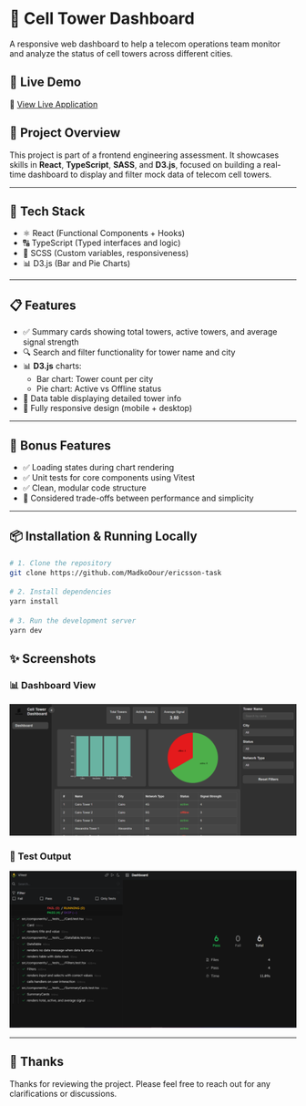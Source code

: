 # 📡 Cell Tower Dashboard

A responsive web dashboard to help a telecom operations team monitor and analyze the status of cell towers across different cities.

## 🚀 Live Demo

🔗 [View Live Application](https://ericsson-task-iota.vercel.app/)

## 📝 Project Overview

This project is part of a frontend engineering assessment. It showcases skills in **React**, **TypeScript**, **SASS**, and **D3.js**, focused on building a real-time dashboard to display and filter mock data of telecom cell towers.

---

## 🧰 Tech Stack

- ⚛️ React (Functional Components + Hooks)
- 🔠 TypeScript (Typed interfaces and logic)
- 🎨 SCSS (Custom variables, responsiveness)
- 📊 D3.js (Bar and Pie Charts)

---

## 📋 Features

- ✅ Summary cards showing total towers, active towers, and average signal strength
- 🔍 Search and filter functionality for tower name and city
- 📊 **D3.js** charts:
  - Bar chart: Tower count per city
  - Pie chart: Active vs Offline status
- 📄 Data table displaying detailed tower info
- 📱 Fully responsive design (mobile + desktop)

---

## 🧪 Bonus Features

- ✅ Loading states during chart rendering
- ✅ Unit tests for core components using Vitest
- ✅ Clean, modular code structure
- 🧠 Considered trade-offs between performance and simplicity

---

## 📦 Installation & Running Locally

```bash
# 1. Clone the repository
git clone https://github.com/MadkoOour/ericsson-task

# 2. Install dependencies
yarn install

# 3. Run the development server
yarn dev
```


## ✨ Screenshots

### 📊 Dashboard View
![Dashboard](./website-image.png)

### 🧪 Test Output
![Tests](./test-image.png)



---

## 👏 Thanks

Thanks for reviewing the project. Please feel free to reach out for any clarifications or discussions.